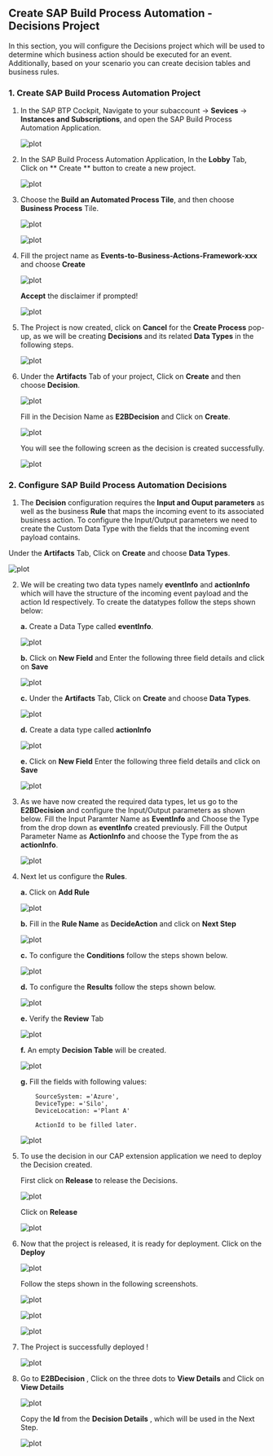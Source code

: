 ## Create SAP Build Process Automation - Decisions Project
In this section, you will configure the Decisions project which will be used to determine which business action should be executed for an event. Additionally, based on your scenario you can create decision tables and business rules.

### 1. Create SAP Build Process Automation Project

1. In the SAP BTP Cockpit, Navigate to your subaccount -> **Sevices** -> **Instances and Subscriptions**, and open the SAP Build Process Automation Application.

    ![plot](./images/subscriptions.png)

2. In the SAP Build Process Automation Application, In the **Lobby** Tab, Click on ** Create ** button to create a new project.

    ![plot](./images/lobby.png)

3. Choose the **Build an Automated Process Tile**, and then choose **Business Process** Tile.

    ![plot](./images/automatedprocess.png)

    ![plot](./images/process.png)

4. Fill the project name as **Events-to-Business-Actions-Framework-xxx** and choose **Create**

    ![plot](./images/createproject.png)

    **Accept** the disclaimer if prompted!

    ![plot](./images/AcceptDisclaimer.png)    

5. The Project is now created, click on **Cancel** for the **Create Process** pop-up, as we will be creating **Decisions** and its related **Data Types** in the following steps.

    ![plot](./images/ProjectCreated.png)

6. Under the **Artifacts** Tab of your project, Click on **Create** and then choose **Decision**.

    ![plot](./images/CreateDecision.png)

    Fill in the Decision Name as **E2BDecision** and Click on **Create**.

    ![plot](./images/DecisionName.png)

    You will see the following screen as the decision is created successfully.

    ![plot](./images/DecisionCreated.png)   

### 2. Configure SAP Build Process Automation Decisions

1. The **Decision** configuration requires the **Input and Ouput parameters** as well as the business **Rule** that maps the incoming event to its associated business action. To configure the Input/Output parameters we need to create the Custom Data Type with the fields that the incoming event payload contains.

 Under the **Artifacts** Tab, Click on **Create** and choose **Data Types**.

 ![plot](./images/CreateDataType.png)

2. We will be creating two data types namely **eventInfo** and **actionInfo** which will have the structure of the incoming event payload and the action Id respectively. To create the datatypes follow the steps shown below:

    **a.** Create a Data Type called **eventInfo**.

    ![plot](./images/eventInfoDT.png)

    **b.**  Click on **New Field** and Enter the following three field details and click on **Save**

    ![plot](./images/eventDTFields.png)

    **c.** Under the **Artifacts** Tab, Click on **Create** and choose **Data Types**.

    ![plot](./images/actionInfoDT.png)

    **d.** Create a data type called **actionInfo** 

    ![plot](./images/actionDTname.png)

    **e.** Click on **New Field** Enter the following three field details and click on **Save**

    ![plot](./images/actionDTFields.png)

3. As we have now created the required data types, let us go to the **E2BDecision** and configure the Input/Output parameters as shown below. Fill the Input Paramter Name as **EventInfo** and Choose the Type from the drop down as **eventInfo** created previously. Fill the Output Parameter Name as **ActionInfo** and choose the Type from the as **actionInfo**.

    ![plot](./images/addIpOp.png)

4. Next let us configure the **Rules**. 

    **a.** Click on **Add Rule**

    ![plot](./images/addRule.png)

    **b.** Fill in the **Rule Name** as **DecideAction** and click on **Next Step**

    ![plot](./images/CreateRule1.png)

    **c.** To configure the **Conditions** follow the steps shown below. 

    ![plot](./images/CreateRule2.png)

    **d.** To configure the **Results** follow the steps shown below.

    ![plot](./images/CreateRule3.png)

    **e.** Verify the **Review** Tab 

    ![plot](./images/CreateRule4.png)

    **f.** An empty **Decision Table** will be created.

    ![plot](./images/CreateRule5.png)

    **g.** Fill the fields with following values:
    ```
        SourceSystem: ='Azure',
        DeviceType: ='Silo',
        DeviceLocation: ='Plant A'

        ActionId to be filled later.
    ```
    ![plot](./images/RuleField.png)

5. To use the decision in our CAP extension application we need to deploy the Decision created. 

    First click on **Release** to release the Decisions. 
    
    ![plot](./images/RuleCreated.png)

    Click on **Release**

    ![plot](./images/ProjectRelease.png)

6. Now that the project is released, it is ready for deployment. Click on the **Deploy**

    ![plot](./images/Deploy1.png)

    Follow the steps shown in the following screenshots.

    ![plot](./images/Deploy2.png)

    ![plot](./images/Deploy3.png)

    ![plot](./images/Deploy4.png)

7. The Project is successfully deployed ! 

    ![plot](./images/Deployed.png)


8. Go to **E2BDecision** , Click on the three dots to **View Details** and Click on **View Details**

    ![plot](./images/ViewDetails.png)

    Copy the **Id** from the **Decision Details** , which will be used in the Next Step.

    ![plot](./images/ViewDetails2.png)
